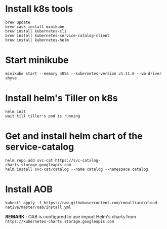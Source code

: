 Install k8s tools
=================
```
brew update
brew cask install minikube
brew install kubernetes-cli
brew install kubernetes-service-catalog-client
brew install kubernetes-helm
```
Start minikube
==============
```
minikube start --memory 4056 --kubernetes-version v1.11.0 --vm-driver xhyve
```

Install helm's Tiller on k8s
============================
```
helm init
wait till tiller's pod is running
```

Get and install helm chart of the service-catalog
=================================================
```
helm repo add svc-cat https://svc-catalog-charts.storage.googleapis.com
helm install svc-cat/catalog --name catalog --namespace catalog
```

Install AOB
===========

```
kubectl apply -f https://raw.githubusercontent.com/cmoulliard/cloud-native/master/oab/install.yml
```

**REMARK** : OAB is configured to use import Helm's charts from `https://kubernetes-charts.storage.googleapis.com`

